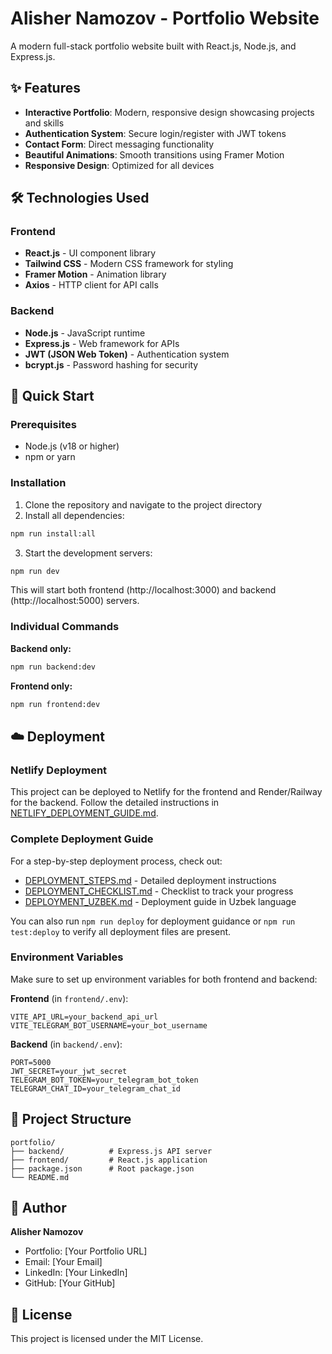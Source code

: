 # Alisher Namozov - Portfolio Website

A modern full-stack portfolio website built with React.js, Node.js, and Express.js.

## ✨ Features

- **Interactive Portfolio**: Modern, responsive design showcasing projects and skills
- **Authentication System**: Secure login/register with JWT tokens
- **Contact Form**: Direct messaging functionality
- **Beautiful Animations**: Smooth transitions using Framer Motion
- **Responsive Design**: Optimized for all devices

## 🛠️ Technologies Used

### Frontend
- **React.js** - UI component library
- **Tailwind CSS** - Modern CSS framework for styling
- **Framer Motion** - Animation library
- **Axios** - HTTP client for API calls

### Backend
- **Node.js** - JavaScript runtime
- **Express.js** - Web framework for APIs
- **JWT (JSON Web Token)** - Authentication system
- **bcrypt.js** - Password hashing for security

## 🚀 Quick Start

### Prerequisites
- Node.js (v18 or higher)
- npm or yarn

### Installation

1. Clone the repository and navigate to the project directory
2. Install all dependencies:
```bash
npm run install:all
```

3. Start the development servers:
```bash
npm run dev
```

This will start both frontend (http://localhost:3000) and backend (http://localhost:5000) servers.

### Individual Commands

**Backend only:**
```bash
npm run backend:dev
```

**Frontend only:**
```bash
npm run frontend:dev
```

## ☁️ Deployment

### Netlify Deployment

This project can be deployed to Netlify for the frontend and Render/Railway for the backend. Follow the detailed instructions in [NETLIFY_DEPLOYMENT_GUIDE.md](NETLIFY_DEPLOYMENT_GUIDE.md).

### Complete Deployment Guide

For a step-by-step deployment process, check out:
- [DEPLOYMENT_STEPS.md](DEPLOYMENT_STEPS.md) - Detailed deployment instructions
- [DEPLOYMENT_CHECKLIST.md](DEPLOYMENT_CHECKLIST.md) - Checklist to track your progress
- [DEPLOYMENT_UZBEK.md](DEPLOYMENT_UZBEK.md) - Deployment guide in Uzbek language

You can also run `npm run deploy` for deployment guidance or `npm run test:deploy` to verify all deployment files are present.

### Environment Variables

Make sure to set up environment variables for both frontend and backend:

**Frontend** (in `frontend/.env`):
```
VITE_API_URL=your_backend_api_url
VITE_TELEGRAM_BOT_USERNAME=your_bot_username
```

**Backend** (in `backend/.env`):
```
PORT=5000
JWT_SECRET=your_jwt_secret
TELEGRAM_BOT_TOKEN=your_telegram_bot_token
TELEGRAM_CHAT_ID=your_telegram_chat_id
```

## 📁 Project Structure

```
portfolio/
├── backend/          # Express.js API server
├── frontend/         # React.js application
├── package.json      # Root package.json
└── README.md
```

## 👤 Author

**Alisher Namozov**
- Portfolio: [Your Portfolio URL]
- Email: [Your Email]
- LinkedIn: [Your LinkedIn]
- GitHub: [Your GitHub]

## 📄 License

This project is licensed under the MIT License.
